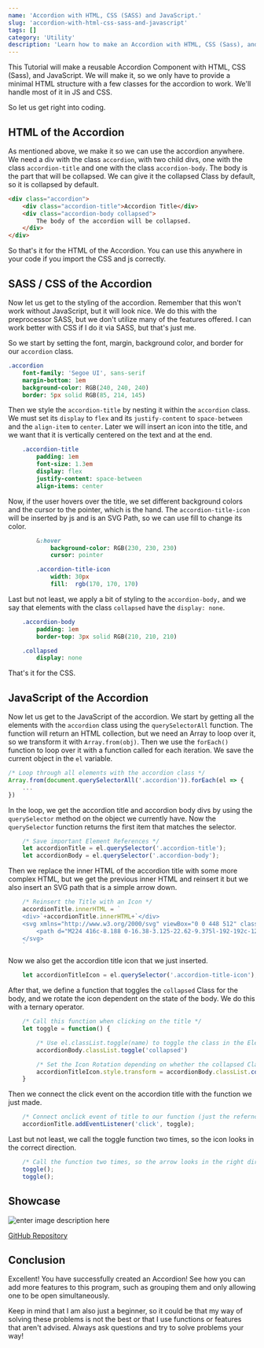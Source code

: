 ```yaml
---
name: 'Accordion with HTML, CSS (SASS) and JavaScript.'
slug: 'accordion-with-html-css-sass-and-javascript'
tags: []
category: 'Utility'
description: 'Learn how to make an Accordion with HTML, CSS (Sass), and a little bit of Javascript.'
---
```


This Tutorial will make a reusable Accordion Component with HTML, CSS (Sass), and JavaScript. We will make it, so we only have to provide a minimal HTML structure with a few classes for the accordion to work. We'll handle most of it in JS and CSS.

So let us get right into coding.

## HTML of the Accordion

As mentioned above, we make it so we can use the accordion anywhere. We need a div with the class `accordion`, with two child divs, one with the class `accordion-title` and one with the class `accordion-body`. The body is the part that will be collapsed. We can give it the collapsed Class by default, so it is collapsed by default.

```HTML
<div class="accordion">
    <div class="accordion-title">Accordion Title</div>
    <div class="accordion-body collapsed">
		The body of the accordion will be collapsed.
    </div>
</div>
```

So that's it for the HTML of the Accordion. You can use this anywhere in your code if you import the CSS and js correctly.


## SASS / CSS of the Accordion

Now let us get to the styling of the accordion. Remember that this won't work without JavaScript, but it will look nice. We do this with the preprocessor SASS, but we don't utilize many of the features offered. I can work better with CSS if I do it via SASS, but that's just me.

So we start by setting the font, margin, background color, and border for our `accordion` class.

```sass
.accordion
    font-family: 'Segoe UI', sans-serif
    margin-bottom: 1em
    background-color: RGB(240, 240, 240)
    border: 5px solid RGB(85, 214, 145)
```

Then we style the `accordion-title` by nesting it within the `accordion` class. We must set its `display` to `flex` and its `justify-content` to `space-between` and the `align-item` to `center`. Later we will insert an icon into the title, and we want that it is vertically centered on the text and at the end.

```sass
	.accordion-title
        padding: 1em
        font-size: 1.3em
        display: flex
        justify-content: space-between
        align-items: center
```

Now, if the user hovers over the title, we set different background colors and the cursor to the pointer, which is the hand. The `accordion-title-icon` will be inserted by js and is an SVG Path, so we can use fill to change its color.

```sass
        &:hover
            background-color: RGB(230, 230, 230)
            cursor: pointer

        .accordion-title-icon
            width: 30px
            fill:  rgb(170, 170, 170)
```

Last but not least, we apply a bit of styling to the `accordion-body,` and we say that elements with the class `collapsed` have the `display: none`.

```sass
    .accordion-body
        padding: 1em
        border-top: 3px solid RGB(210, 210, 210)

    .collapsed
        display: none
```

That's it for the CSS.

## JavaScript of the Accordion

Now let us get to the JavaScript of the accordion. We start by getting all the elements with the `accordion` class using the `querySelectorAll` function. The function will return an HTML collection, but we need an Array to loop over it, so we transform it with `Array.from(obj)`. Then we use the `forEach()` function to loop over it with a function called for each iteration. We save the current object in the `el` variable.

```js
/* Loop through all elements with the accordion class */
Array.from(document.querySelectorAll('.accordion')).forEach(el => {
	...
})
```

In the loop, we get the accordion title and accordion body divs by using the `querySelector` method on the object we currently have. Now the `querySelector` function returns the first item that matches the selector.

```js
    /* Save important Element References */
    let accordionTitle = el.querySelector('.accordion-title');
    let accordionBody = el.querySelector('.accordion-body');
```

Then we replace the inner HTML of the accordion title with some more complex HTML, but we get the previous inner HTML and reinsert it but we also insert an SVG path that is a simple arrow down.

```js
    /* Reinsert the Title with an Icon */
    accordionTitle.innerHTML = `
    <div>`+accordionTitle.innerHTML+`</div>
    <svg xmlns="http://www.w3.org/2000/svg" viewBox="0 0 448 512" class="accordion-title-icon">
        <path d="M224 416c-8.188 0-16.38-3.125-22.62-9.375l-192-192c-12.5-12.5-12.5-32.75 0-45.25s32.75-12.5 45.25 0L224 338.8l169.4-169.4c12.5-12.5 32.75-12.5 45.25 0s12.5 32.75 0 45.25l-192 192C240.4 412.9 232.2 416 224 416z"/>
    </svg>
    `
```

Now we also get the accordion title icon that we just inserted.

```js
    let accordionTitleIcon = el.querySelector('.accordion-title-icon');
```

After that, we define a function that toggles the `collapsed` Class for the body, and we rotate the icon dependent on the state of the body. We do this with a ternary operator.

```js
    /* Call this function when clicking on the title */
    let toggle = function() {

        /* Use el.classList.toggle(name) to toggle the class in the Element */
        accordionBody.classList.toggle('collapsed')

        /* Set the Icon Rotation depending on whether the collapsed Class has been set. */
        accordionTitleIcon.style.transform = accordionBody.classList.contains('collapsed') ? 'rotate(0deg)' : 'rotate(180deg)'
    }
```

Then we connect the click event on the accordion title with the function we just made.

```js
    /* Connect onclick event of title to our function (just the refernce to it) */
    accordionTitle.addEventListener('click', toggle);
```

Last but not least, we call the toggle function two times, so the icon looks in the correct direction.

```js
    /* Call the function two times, so the arrow looks in the right direction */
    toggle();
    toggle();
```

## Showcase

![enter image description here](https://maximmaeder.com/wp-content/uploads/2022/08/accordion.gif)

[GitHub Repository](https://github.com/Maximinodotpy/articles/tree/main/article%2011%20-%20Accordion%20with%20HTML,%20CSS%20%28SASS%29%20and%20JavaScript)

## Conclusion

Excellent! You have successfully created an Accordion! See how you can add more features to this program, such as grouping them and only allowing one to be open simultaneously.

Keep in mind that I am also just a beginner, so it could be that my way of solving these problems is not the best or that I use functions or features that aren't advised. Always ask questions and try to solve problems your way!